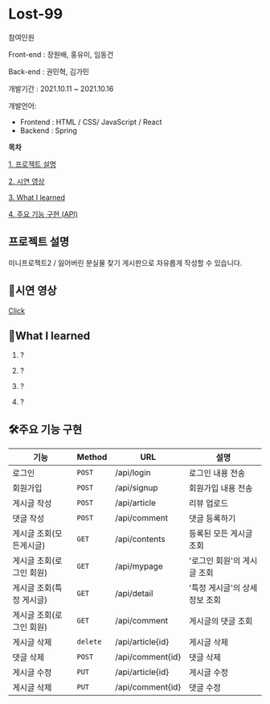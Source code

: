 # Lost-99

참여인원

Front-end : 장원배, 홍유미, 임동건

Back-end : 권민혁, 김가민

개발기간 : 2021.10.11 ~ 2021.10.16

개발언어:
-   Frontend : HTML / CSS/ JavaScript / React
-   Backend : Spring


**목차**

[1. 프로젝트 설명](#프로젝트-설명)

[2. 시연 영상](#시연-영상)

[3. What I learned ](#what-i-learned)

[4. 주요 기능 구현 (API) ](#주요-기능-구현)


## 프로젝트 설명

미니프로젝트2 / 잃어버린 분실물 찾기 게시판으로 자유롭게 작성할 수 있습니다.


## 🎥시연 영상

 [Click]()
 
 

## 🔎What I learned

1. ?

2. ?

3. ?

4. ?


## 🛠주요 기능 구현

|   기능             |Method                |URL              |  설명         |
|----------------|-------------------------------|-----------|-----------   |
|로그인   |`POST`             |/api/login          |  로그인 내용 전송          |
|회원가입      |`POST`            |/api/signup        |   회원가입 내용 전송      |
|게시글 작성 |	`POST` 	     |/api/article			|  리뷰 업로드   |
|댓글 작성|`POST`|/api/comment| 댓글 등록하기|
|게시글 조회(모든게시글)|`GET`           |/api/contents      |등록된 모든 게시글 조회|
|게시글 조회(로그인 회원)|`GET`          |/api/mypage|    '로그인 회원'의 게시글 조회  |
|게시글 조회(특정 게시글)|`GET`          |/api/detail|    '특정 게시글'의 상세정보 조회  |
|게시글 조회(로그인 회원)|`GET`          |/api/comment|    게시글의 댓글 조회  |
|게시글 삭제|`delete`|/api/article{id}|게시글 삭제|
|댓글 삭제|`POST`|/api/comment{id}|댓글 삭제|
|게시글 수정|`PUT`|/api/article{id}|게시글 수정|
|게시글 삭제|`PUT`|/api/comment{id}|댓글 수정|
